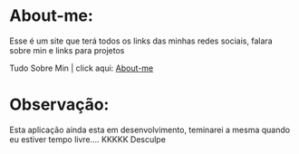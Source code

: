 # About-me:

Esse é um site que terá todos os links das minhas redes sociais, falara sobre min e links para projetos

Tudo Sobre Min | click aqui: [About-me](https://kauahssantos.github.io/About-Me/home/index.html)

# Observação:
 Esta aplicação ainda esta em desenvolvimento, teminarei a mesma quando eu estiver tempo livre.... KKKKK Desculpe

